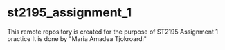 # st2195_assignment_1

This remote repository is created for the purpose of ST2195 Assignment 1 practice
It is done by "Maria Amadea Tjokroardi"
